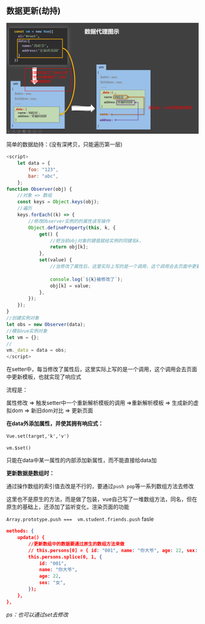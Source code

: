 ## 数据更新(劫持)

![1650425295535](2.数据更新.assets/1650425295535.png)



简单的数据劫持：(没有深拷贝，只能遍历第一层)

```js
<script>
    let data = {
        foo: "123",
        bar: "abc",
    };
function Observer(obj) {
    //对象 => 数组
    const keys = Object.keys(obj);
    //遍历
    keys.forEach((k) => {
        //修改Observer实例的的属性读写操作
        Object.defineProperty(this, k, {
            get() {
                //把当前obj对象的键值赋给实例的同键名k，
                return obj[k];
            },
            set(value) {
                //当修改了属性后，这里实际上写的是一个调用，这个调用会去页面中更新模板，也就实现了响应式

                console.log(`${k}被修改了`);
                obj[k] = value;
            },
        });
    });
}
//创建实例对象
let obs = new Observer(data);
//模拟vue实例对象
let vm = {};
//
vm._data = data = obs;
</script>
```

在setter中，每当修改了属性后，这里实际上写的是一个调用，这个调用会去页面中更新模板，也就实现了响应式



流程是：

属性修改 => 触发setter中一个重新解析模板的调用 =>重新解析模板 => 生成新的虚拟dom => 新旧dom对比 => 更新页面





**在data外添加属性，并使其拥有响应式：**

`Vue.set(target,'k','v')`

`vm.$set()`

只能在data中某一属性的内部添加新属性，而不能直接给data加



**更新数据是数组时：**

通过操作数组的索引值去改是不行的，要通过`push pop`等一系列数组方法去修改

这里也不是原生的方法，而是做了包装，vue自己写了一堆数组方法，同名，但在原生的基础上，还添加了监听变化，渲染页面的功能

`Array.prototype.push ===  vm.student.friends.push`  fasle

```json
methods: {
    updata() {
        //更新数组中的数据要通过原生的数组方法来做
        // this.persons[0] = { id: "001", name: "你大爷", age: 22, sex: "女" };
        this.persons.splice(0, 1, {
            id: "001",
            name: "你大爷",
            age: 22,
            sex: "女",
        });
    },
},
```

*ps：也可以通过set去修改*